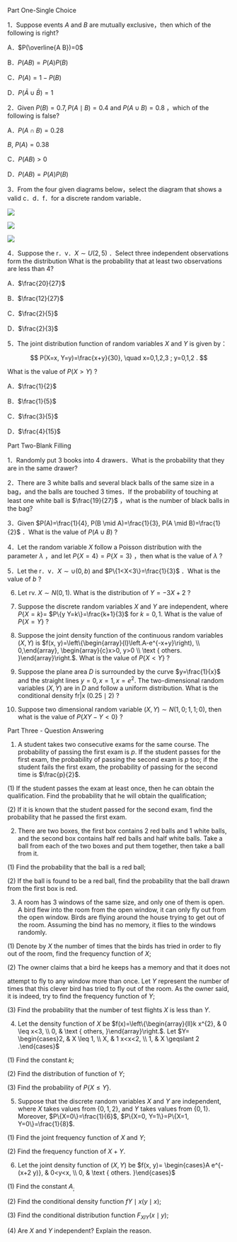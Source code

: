 Part One-Single Choice

1．Suppose events $A$ and $B$ are mutually exclusive，then which of the following is right?

A．$P(\overline{A B})=0$

B．$P(A B)=P(A) P(B)$

C．$P(A)=1-P(B)$

D．$P(\bar{A} \cup \bar{B})=1$

2．Given $P(B)=0.7, P(A \mid B)=0.4$ and $P(A \cup B)=0.8$ ，which of the following is false?

A．$P(A \cap B)=0.28$

$B, ~ P(A)=0.38$

C．$P(A B)>0$

D．$P(A B)=P(A) P(B)$

3．From the four given diagrams below，select the diagram that shows a valid c．d．f．for a discrete random variable．

![](https://cdn.mathpix.com/cropped/2025_04_23_1fb73c87b459afdd96afg-1.jpg?height=2459&width=2710&top_left_y=4493&top_left_x=895)

![](https://cdn.mathpix.com/cropped/2025_04_23_1fb73c87b459afdd96afg-1.jpg?height=1279&width=2904&top_left_y=4486&top_left_x=5548)

![](https://cdn.mathpix.com/cropped/2025_04_23_1fb73c87b459afdd96afg-1.jpg?height=1237&width=3015&top_left_y=5715&top_left_x=5576)

4．Suppose the r．v．$X \sim U(2,5)$ ．Select three independent observations form the distribution What is the probability that at least two observations are less than 4?

A．$\frac{20}{27}$

B．$\frac{12}{27}$

C．$\frac{2}{5}$

D．$\frac{2}{3}$

5．The joint distribution function of random variables $X$ and $Y$ is given by：

$$
P(X=x, Y=y)=\frac{x+y}{30}, \quad x=0,1,2,3 ; y=0,1,2 .
$$

What is the value of $P(X>Y)$ ?

A．$\frac{1}{2}$

B．$\frac{1}{5}$

C．$\frac{3}{5}$

D．$\frac{4}{15}$

Part Two-Blank Filling

1．Randomly put 3 books into 4 drawers．What is the probability that they are in the same drawer?

2．There are 3 white balls and several black balls of the same size in a bag，and the balls are touched 3 times．If the probability of touching at least one white ball is $\frac{19}{27}$ ，what is the number of black balls in the bag?

3．Given $P(A)=\frac{1}{4}, P(B \mid A)=\frac{1}{3}, P(A \mid B)=\frac{1}{2}$ ．What is the value of $P(A \cup B)$ ?

4．Let the random variable $X$ follow a Poisson distribution with the parameter $\lambda$ ，and let $P\{X=4\}=P\{X=3\}$ ，then what is the value of $\lambda$ ?

5．Let the r．v．$X \sim \cup(0, b)$ and $P\{1<X<3\}=\frac{1}{3}$ ．What is the value of $b$ ?

6. Let rv. $X \sim N(0,1)$. What is the distribution of $Y=-3 X+2$ ?

7. Suppose the discrete random variables $X$ and $Y$ are independent, where $P\{X=k\}=$ $P\{y Y=k\}=\frac{k+1}{3}$ for $k=0,1$. What is the value of $P\{X=Y\}$ ?

8. Suppose the joint density function of the continuous random variables $(X, Y)$ is $f(x, y)=\left\{\begin{array}{l}\left.A-e^{-x+y}\right), \\ 0,\end{array}, \begin{array}{c}x>0, y>0 \\ \text { others. }\end{array}\right.$. What is the value of $P\{X<Y\}$ ?

9. Suppose the plane area $D$ is surrounded by the curve $y=\frac{1}{x}$ and the straight lines $y=0, x=1, x=e^{2}$. The two-dimensional random variables $(X, Y)$ are in $D$ and follow a uniform distribution. What is the conditional density fr|x $(0.25 \mid 2)$ ?

10. Suppose two dimensional random variable $(X, Y) \sim N(1,0 ; 1,1 ; 0)$, then what is the value of $P\{X Y-Y<0\}$ ?

Part Three - Question Answering

1. A student takes two consecutive exams for the same course. The probability of passing the first exam is $p$. If the student passes for the first exam, the probability of passing the second exam is $p$ too; if the student fails the first exam, the probability of passing for the second time is $\frac{p}{2}$.

(1) If the student passes the exam at least once, then he can obtain the qualification. Find the probability that he will obtain the qualification;

(2) If it is known that the student passed for the second exam, find the probability that he passed the first exam.

2. There are two boxes, the first box contains 2 red balls and 1 white balls, and the second box contains half red balls and half white balls. Take a ball from each of the two boxes and put them together, then take a ball from it.

(1) Find the probability that the ball is a red ball;

(2) If the ball is found to be a red ball, find the probability that the ball drawn from the first box is red.

3. A room has 3 windows of the same size, and only one of them is open. A bird flew into the room from the open window, it can only fly out from the open window. Birds are flying around the house trying to get out of the room. Assuming the bind has no memory, it flies to the windows randomly.

(1) Denote by $X$ the number of times that the birds has tried in order to fly out of the room, find the frequency function of $X$;

(2) The owner claims that a bird he keeps has a memory and that it does not

attempt to fly to any window more than once. Let $Y$ represent the number of times that this clever bird has tried to fly out of the room. As the owner said, it is indeed, try to find the frequency function of $Y$;

(3) Find the probability that the number of test flights $X$ is less than $Y$.

4. Let the density function of $X$ be $f(x)=\left\{\begin{array}{ll}k x^{2}, & 0 \leq x<3, \\ 0, & \text { others, }\end{array}\right.$. Let $Y= \begin{cases}2, & X \leq 1, \\ X, & 1 x<x<2, \\ 1, & X \geqslant 2 .\end{cases}$

(1) Find the constant $k$;

(2) Find the distribution of function of $Y$;

(3) Find the probability of $P\{X \leq Y\}$.

5. Suppose that the discrete random variables $X$ and $Y$ are independent, where $X$ takes values from $\{0,1,2\}$, and $Y$ takes values from $\{0,1\}$. Moreover, $P\{X=0\}=\frac{1}{6}$, $P\{X=0, Y=1\}=P\{X=1, Y=0\}=\frac{1}{8}$.

(1) Find the joint frequency function of $X$ and $Y$;

(2) Find the frequency function of $X+Y$.

6. Let the joint density function of $(X, Y)$ be $f(x, y)= \begin{cases}A e^{-(x+2 y)}, & 0<y<x, \\ 0, & \text { others. }\end{cases}$

(1) Find the constant $A_{\text {; }}$

(2) Find the conditional density function $f Y \mid x(y \mid x)$;

(3) Find the conditional distribution function $F_{X I Y}(x \mid y)$;

(4) Are $X$ and $Y$ independent? Explain the reason.

